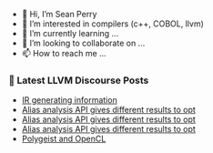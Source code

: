 - 👋 Hi, I’m Sean Perry
- 👀 I’m interested in compilers (c++, COBOL, llvm)
- 🌱 I’m currently learning ...
- 💞️ I’m looking to collaborate on ...
- 📫 How to reach me ...

<!---
s66perry/s66perry is a ✨ special ✨ repository because its `README.md` (this file) appears on your GitHub profile.
You can click the Preview link to take a look at your changes.
--->
### 📕 Latest LLVM Discourse Posts

<!-- DISCOURSE-LLVM:START -->
- [IR generating information](https://discourse.llvm.org/t/ir-generating-information/63403#post_1)
- [Alias analysis API gives different results to opt](https://discourse.llvm.org/t/alias-analysis-api-gives-different-results-to-opt/63397#post_9)
- [Alias analysis API gives different results to opt](https://discourse.llvm.org/t/alias-analysis-api-gives-different-results-to-opt/63397#post_8)
- [Alias analysis API gives different results to opt](https://discourse.llvm.org/t/alias-analysis-api-gives-different-results-to-opt/63397#post_7)
- [Polygeist and OpenCL](https://discourse.llvm.org/t/polygeist-and-opencl/63401#post_1)
<!-- DISCOURSE-LLVM:END -->
